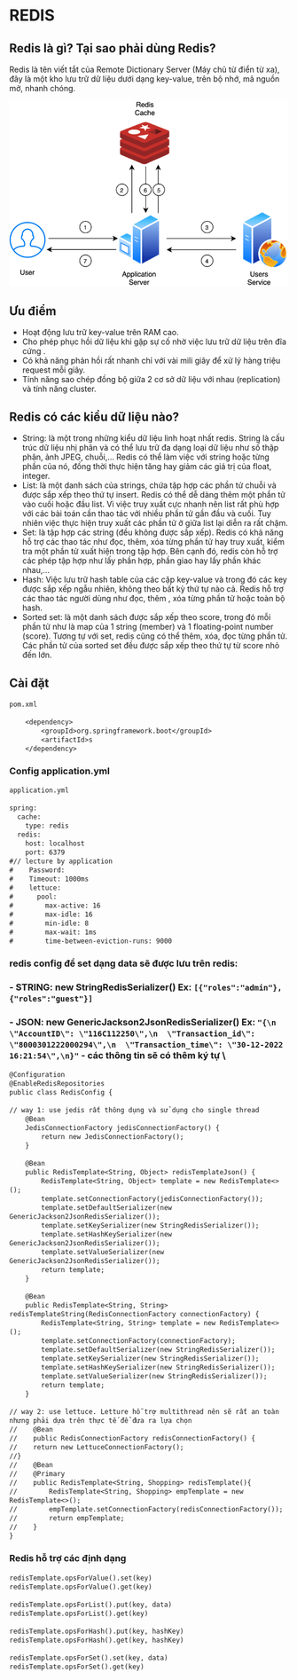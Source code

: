 # REDIS

## Redis là gì? Tại sao phải dùng Redis?

Redis là tên viết tắt của Remote Dictionary Server (Máy chủ từ điển từ xa), đây là một kho lưu trữ dữ liệu dưới dạng key-value, trên bộ nhớ, mã nguồn mở, nhanh chóng.

![img.png](blog/java/img/redis.png)

## Ưu điểm

- Hoạt động lưu trữ key-value trên RAM cao.
- Cho phép phục hồi dữ liệu khi gặp sự cố nhờ việc lưu trữ dữ liệu trên đĩa cứng .
- Có khả năng phản hồi rất nhanh chỉ với vài mili giây để xử lý hàng triệu request mỗi giây.
- Tính năng sao chép đồng bộ giữa 2 cơ sở dữ liệu với nhau (replication) và tính năng cluster.


## Redis có các kiểu dữ liệu nào?
- String: là một trong những kiểu dữ liệu linh hoạt nhất redis. String là cấu trúc dữ liệu nhị phân và có thể lưu trữ đa dạng loại dữ liệu như số thập phân, ảnh JPEG, chuỗi,… Redis có thể làm việc với string hoặc từng phần của nó, đồng thời thực hiện tăng hay giảm các giá trị của float, integer.
- List: là một danh sách của strings, chứa tập hợp các phần tử chuỗi và được sắp xếp theo thứ tự insert. Redis có thể dễ dàng thêm một phần tử vào cuối hoặc đầu list. Vì việc truy xuất cực nhanh nên list rất phù hợp với các bài toán cần thao tác với nhiều phần tử gần đầu và cuối. Tuy nhiên việc thực hiện truy xuất các phần tử ở giữa list lại diễn ra rất chậm.
- Set: là tập hợp các string (đều không được sắp xếp). Redis có khả năng hỗ trợ các thao tác như đọc, thêm, xóa từng phần tử hay truy xuất, kiểm tra một phần tử xuất hiện trong tập hợp. Bên cạnh đó, redis còn hỗ trợ các phép tập hợp như lấy phần hợp, phần giao hay lấy phần khác nhau,…
- Hash: Việc lưu trữ hash table của các cặp key-value và trong đó các key được sắp xếp ngẫu nhiên, không theo bất kỳ thứ tự nào cả. Redis hỗ trợ các thao tác người dùng như đọc, thêm , xóa từng phần tử hoặc toàn bộ hash.
- Sorted set: là một danh sách được sắp xếp theo score, trong đó mỗi phần tử như là map của 1 string (member) và 1 floating-point number (score). Tương tự với set, redis cũng có thể thêm, xóa, đọc từng phần tử. Các phần tử của sorted set đều được sắp xếp theo thứ tự từ score nhỏ đến lớn.


## Cài đặt

```
pom.xml

    <dependency>
        <groupId>org.springframework.boot</groupId>
        <artifactId>s
    </dependency>
```
### Config application.yml
```text
application.yml

spring:
  cache:
    type: redis
  redis:
    host: localhost
    port: 6379
#// lecture by application
#    Password:
#    Timeout: 1000ms
#    lettuce:
#      pool:
#        max-active: 16
#        max-idle: 16
#        min-idle: 8
#        max-wait: 1ms
#        time-between-eviction-runs: 9000
```
### redis config để set dạng data sẽ được lưu trên redis:

### - STRING: new StringRedisSerializer() Ex: ``[{"roles":"admin"},{"roles":"guest"}]``
### - JSON: new GenericJackson2JsonRedisSerializer() Ex: ``"{\n  \"AccountID\": \"116C112250\",\n  \"Transaction_id\": \"8000301222000294\",\n  \"Transaction_time\": \"30-12-2022 16:21:54\",\n}"`` - các thông tin sẽ có thêm ký tự \

```
@Configuration
@EnableRedisRepositories
public class RedisConfig {

// way 1: use jedis rất thông dụng và sử dụng cho single thread
    @Bean
    JedisConnectionFactory jedisConnectionFactory() {
        return new JedisConnectionFactory();
    }

    @Bean
    public RedisTemplate<String, Object> redisTemplateJson() {
        RedisTemplate<String, Object> template = new RedisTemplate<>();
        template.setConnectionFactory(jedisConnectionFactory());
        template.setDefaultSerializer(new GenericJackson2JsonRedisSerializer());
        template.setKeySerializer(new StringRedisSerializer());
        template.setHashKeySerializer(new GenericJackson2JsonRedisSerializer());
        template.setValueSerializer(new GenericJackson2JsonRedisSerializer());
        return template;
    }

    @Bean
    public RedisTemplate<String, String> redisTemplateString(RedisConnectionFactory connectionFactory) {
        RedisTemplate<String, String> template = new RedisTemplate<>();
        template.setConnectionFactory(connectionFactory);
        template.setDefaultSerializer(new StringRedisSerializer());
        template.setKeySerializer(new StringRedisSerializer());
        template.setHashKeySerializer(new StringRedisSerializer());
        template.setValueSerializer(new StringRedisSerializer());
        return template;
    }

// way 2: use lettuce. Letture hỗ trợ multithread nên sẽ rất an toàn nhưng phải dựa trên thực tế để đưa ra lựa chọn
//    @Bean
//    public RedisConnectionFactory redisConnectionFactory() {
//    return new LettuceConnectionFactory();
//}
//    @Bean
//    @Primary
//    public RedisTemplate<String, Shopping> redisTemplate(){
//        RedisTemplate<String, Shopping> empTemplate = new RedisTemplate<>();
//        empTemplate.setConnectionFactory(redisConnectionFactory());
//        return empTemplate;
//    }
}
```


### Redis hỗ trợ các định dạng

    redisTemplate.opsForValue().set(key)
    redisTemplate.opsForValue().get(key)

    redisTemplate.opsForList().put(key, data)
    redisTemplate.opsForList().get(key)

    redisTemplate.opsForHash().put(key, hashKey)
    redisTemplate.opsForHash().get(key, hashKey)

    redisTemplate.opsForSet().set(key, data)
    redisTemplate.opsForSet().get(key)